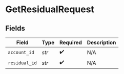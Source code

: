 # GetResidualRequest


## Fields

| Field              | Type               | Required           | Description        |
| ------------------ | ------------------ | ------------------ | ------------------ |
| `account_id`       | *str*              | :heavy_check_mark: | N/A                |
| `residual_id`      | *str*              | :heavy_check_mark: | N/A                |